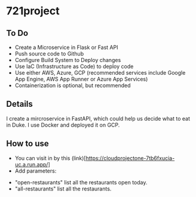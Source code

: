 # 721project

## To Do
* Create a Microservice in Flask or Fast API
* Push source code to Github
* Configure Build System to Deploy changes
* Use IaC (Infrastructure as Code) to deploy code
* Use either AWS, Azure, GCP (recommended services include Google App Engine, AWS App Runner or Azure App Services)
* Containerization is optional, but recommended

## Details
I create a mircroservice in FastAPI, which could help us decide what to eat in Duke. I use Docker and deployed it on GCP.

## How to use
* You can visit in by this (link)[https://cloudprojectone-7tb6fxucia-uc.a.run.app/]
* Add parameters: 
- "open-restaurants" list all the restaurants open today.
- "all-restaurants" list all the restaurants.
  
